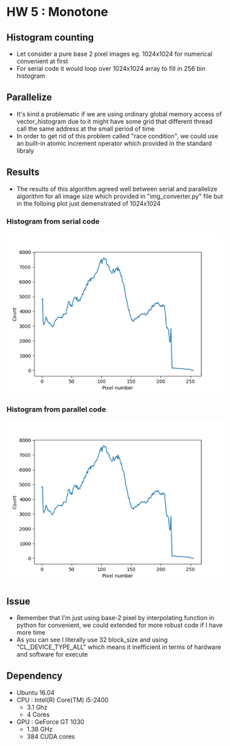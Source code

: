 # HW 5 : Monotone 

## Histogram counting
* Let consider a pure base 2 pixel images eg. 1024x1024 for numerical convenient at first
* For serial code it would loop over 1024x1024 array to fill in 256 bin histogram

## Parallelize
* It's kind a problematic if we are using ordinary global memory access of vector_histogram due to it might have some grid that different thread call the same address at the small period of time
* In order to get rid of this problem called "race condition", we could use an built-in atomic increment operator which provided in the standard libraly

## Results
* The results of this algorithm agreed well between serial and parallelize algorithm for all image size which provided in "img_converter.py" file but in the folloing plot just demenstrated of 1024x1024

###  Histogram from serial code
<p align="center">
<img src="hist_from_cpu.png" width="500px" >
</p>

### Histogram from parallel code
<p align="center">
<img src="hist_from_gpu.png" width="500px" >
</p>

## Issue
* Remember that I'm just using base-2 pixel by interpolating function in python for convenient, we could extended for more robust code if I have more time
* As you can see I literally use 32 block_size and using "CL_DEVICE_TYPE_ALL" which means it inefficient in terms of hardware and software for execute

## Dependency
* Ubuntu 16.04
* CPU : Intel(R) Core(TM) i5-2400
	* 3.1 Ghz
	* 4 Cores
* GPU : GeForce GT 1030 
	* 1.38 GHz
	* 384 CUDA cores